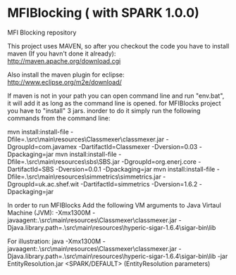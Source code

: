 MFIBlocking ( with SPARK 1.0.0)
===========

MFI Blocking repository

This project uses MAVEN, so after you checkout the code you have to install maven (If you havn't done it already):
http://maven.apache.org/download.cgi

Also install the maven plugin for eclipse: http://www.eclipse.org/m2e/download/

If maven is not in your path you can open command line and run "env.bat", it will add it as long as the command line is opened.
for MFIBlocks project you have to "install" 3 jars.
inorder to do it simply run the following commands from the command line:


mvn install:install-file -Dfile=.\src\main\resources\Classmexer\classmexer.jar -DgroupId=com.javamex -DartifactId=Classmexer -Dversion=0.03 -Dpackaging=jar
mvn install:install-file -Dfile=.\src\main\resources\sbs\SBS.jar -DgroupId=org.enerj.core -DartifactId=SBS -Dversion=0.0.1 -Dpackaging=jar
mvn install:install-file -Dfile=.\src\main\resources\simmetrics\simmetrics.jar -DgroupId=uk.ac.shef.wit -DartifactId=simmetrics -Dversion=1.6.2 -Dpackaging=jar

In order to run MFIBlocks Add the following VM arguments to Java Virtaul Machine (JVM):
-Xmx1300M
-javaagent:.\src\main\resources\Classmexer\classmexer.jar
-Djava.library.path=.\src\main\resources\hyperic-sigar-1.6.4\sigar-bin\lib

For illustration:
java -Xmx1300M -javaagent:.\src\main\resources\Classmexer\classmexer.jar -Djava.library.path=.\src\main\resources\hyperic-sigar-1.6.4\sigar-bin\lib -jar EntityResolution.jar <SPARK/DEFAULT> (EntityResolution parameters)


